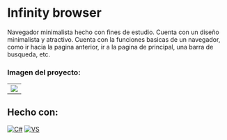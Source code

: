 # Infinity browser

Navegador minimalista hecho con fines de estudio. Cuenta con un diseño minimalista y atractivo. Cuenta con la funciones basicas de un navegador, como ir hacia la pagina anterior, ir a la pagina de principal, una barra de busqueda, etc.

### Imagen del proyecto:

<table style="width:100%">
  <tr>
    <td>
  		<img src="https://user-images.githubusercontent.com/113802499/190942420-d471ccd3-144d-45b7-930b-1e929ec78ceb.png">
	  </td>
  </tr>
  <tr>
</table>

## Hecho con: 
[![C#](https://img.shields.io/badge/C%23-239120?style=for-the-badge&logo=c-sharp&logoColor=white)](https://github.com/louysdev/editor-text-v2-itla)
[![VS](https://img.shields.io/badge/Visual_Studio-5C2D91?style=for-the-badge&logo=visual%20studio&logoColor=white)](https://github.com/louysdev/editor-text-v2-itla)



